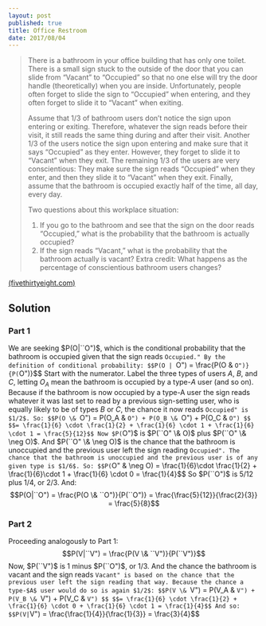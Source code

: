 ```yaml
---
layout: post
published: true
title: Office Restroom
date: 2017/08/04
---
```


>There is a bathroom in your office building that has only one toilet. There is a small sign stuck to the outside of the door that you can slide from “Vacant” to “Occupied” so that no one else will try the door handle (theoretically) when you are inside. Unfortunately, people often forget to slide the sign to “Occupied” when entering, and they often forget to slide it to “Vacant” when exiting.
>
>Assume that 1/3 of bathroom users don’t notice the sign upon entering or exiting. Therefore, whatever the sign reads before their visit, it still reads the same thing during and after their visit. Another 1/3 of the users notice the sign upon entering and make sure that it says “Occupied” as they enter. However, they forget to slide it to “Vacant” when they exit. The remaining 1/3 of the users are very conscientious: They make sure the sign reads “Occupied” when they enter, and then they slide it to “Vacant” when they exit. Finally, assume that the bathroom is occupied exactly half of the time, all day, every day.
>
>Two questions about this workplace situation:
>
>1. If you go to the bathroom and see that the sign on the door reads “Occupied,” what is the probability that the bathroom is actually occupied?
>2. If the sign reads “Vacant,” what is the probability that the bathroom actually is vacant?
>Extra credit: What happens as the percentage of conscientious bathroom users changes?
<!--more-->
[(fivethirtyeight.com)](https://fivethirtyeight.com/features/is-this-bathroom-occupied/)

## Solution

### Part 1

We are seeking $P(O|``O")$, which is the conditional probability that the bathroom is occupied given that the sign reads ``Occupied." By the definition of conditional probability:
$$P(O | ``O") = \frac{P(O \& ``O")}{P(``O")}$$
Start with the numerator. Label the three types of users $A$, $B$, and $C$, letting $O_A$ mean the bathroom is occupied by a type-$A$ user (and so on). Because if the bathroom is now occupied by a type-A user the sign reads whatever it was last set to read by a previous sign-setting user, who is equally likely to be of types $B$ or $C$, the chance it now reads ``Occupied" is $1/2$. So:
$$P(O \& ``O") = P(O_A \& ``O") + P(O_B \& ``O") + P(O_C \& ``O") $$
$$= \frac{1}{6} \cdot \frac{1}{2} + \frac{1}{6} \cdot 1 + \frac{1}{6} \cdot 1 = \frac{5}{12}$$
Now $P(``O")$ is $P(``O" \& O)$ plus $P(``O" \& \neg O)$. And $P(``O" \& \neg O)$ is the chance that the bathroom is unoccupied and the previous user left the sign reading ``Occupied". The chance that the bathroom is unoccupied and the previous user is of any given type is $1/6$. So:
$$P(``O" \& \neg O) = \frac{1}{6}\cdot \frac{1}{2} + \frac{1}{6}\cdot 1 +
\frac{1}{6} \cdot 0 = \frac{1}{4}$$
So $P(``O")$ is $5/12$ plus $1/4$, or $2/3$. And:
$$P(O|``O") = \frac{P(O \& ``O")}{P(``O")}
=  \frac{\frac{5}{12}}{\frac{2}{3}} = \frac{5}{8}$$

### Part 2

Proceeding analogously to Part 1:
$$P(V|``V") = \frac{P(V \& ``V")}{P(``V")}$$
Now, $P(``V")$ is $1$ minus $P(``O")$, or $1/3$.
And the chance the bathroom is vacant and the sign reads ``Vacant" is based on the chance that the previous user left the sign reading that way. Because the chance a type-$A$ user would do so is again $1/2$:
$$P(V \& ``V") = P(V_A \& ``V") + P(V_B \& ``V") + P(V_C \& ``V") $$
$$= \frac{1}{6} \cdot \frac{1}{2} + \frac{1}{6} \cdot 0 + \frac{1}{6} \cdot 1 = \frac{1}{4}$$
And so:
$$P(V|``V") = \frac{\frac{1}{4}}{\frac{1}{3}} = \frac{3}{4}$$


<br>
